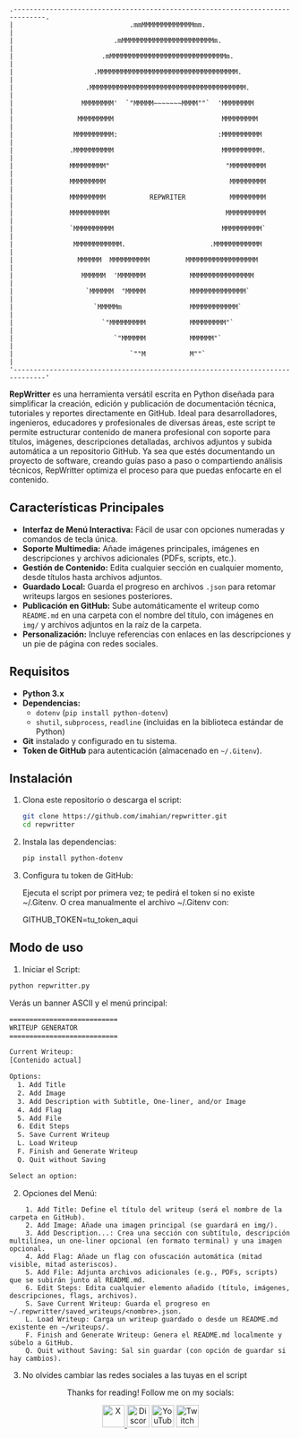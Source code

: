 

    .------------------------------------------------------------------------------.
    |                             .mmMMMMMMMMMMMMMmm.                              |
    |                         .mMMMMMMMMMMMMMMMMMMMMMMMm.                          |
    |                      .mMMMMMMMMMMMMMMMMMMMMMMMMMMMMMm.                       |
    |                    .MMMMMMMMMMMMMMMMMMMMMMMMMMMMMMMMMMM.                     |
    |                  .MMMMMMMMMMMMMMMMMMMMMMMMMMMMMMMMMMMMMMM.                   |
    |                 MMMMMMMM'  `"MMMMM~~~~~~~MMMM""`  'MMMMMMMM                  |
    |                MMMMMMMMM                           MMMMMMMMM                 |
    |               MMMMMMMMMM:                         :MMMMMMMMMM                |
    |              .MMMMMMMMMM                           MMMMMMMMMM.               |
    |              MMMMMMMMM"                             "MMMMMMMMM               |
    |              MMMMMMMMM                               MMMMMMMMM               |
    |              MMMMMMMMM           REPWRITER           MMMMMMMMM               |
    |              MMMMMMMMMM                             MMMMMMMMMM               |
    |              `MMMMMMMMMM                           MMMMMMMMMM`               |
    |               MMMMMMMMMMMM.                     .MMMMMMMMMMMM                |
    |                MMMMMM  MMMMMMMMMM         MMMMMMMMMMMMMMMMMM                 |
    |                 MMMMMM  'MMMMMMM           MMMMMMMMMMMMMMMM                  |
    |                  `MMMMMM  "MMMMM           MMMMMMMMMMMMMM`                   |
    |                    `MMMMMm                 MMMMMMMMMMMM`                     |
    |                      `"MMMMMMMMM           MMMMMMMMM"`                       |
    |                         `"MMMMMM           MMMMMM"`                          |
    |                             `""M           M""`                              |
    '------------------------------------------------------------------------------'



**RepWritter** es una herramienta versátil escrita en Python diseñada para simplificar la creación, edición y publicación de documentación técnica, tutoriales y reportes directamente en GitHub. Ideal para desarrolladores, ingenieros, educadores y profesionales de diversas áreas, este script te permite estructurar contenido de manera profesional con soporte para títulos, imágenes, descripciones detalladas, archivos adjuntos y subida automática a un repositorio GitHub. Ya sea que estés documentando un proyecto de software, creando guías paso a paso o compartiendo análisis técnicos, RepWritter optimiza el proceso para que puedas enfocarte en el contenido.

## Características Principales

- **Interfaz de Menú Interactiva:** Fácil de usar con opciones numeradas y comandos de tecla única.
- **Soporte Multimedia:** Añade imágenes principales, imágenes en descripciones y archivos adicionales (PDFs, scripts, etc.).
- **Gestión de Contenido:** Edita cualquier sección en cualquier momento, desde títulos hasta archivos adjuntos.
- **Guardado Local:** Guarda el progreso en archivos `.json` para retomar writeups largos en sesiones posteriores.
- **Publicación en GitHub:** Sube automáticamente el writeup como `README.md` en una carpeta con el nombre del título, con imágenes en `img/` y archivos adjuntos en la raíz de la carpeta.
- **Personalización:** Incluye referencias con enlaces en las descripciones y un pie de página con redes sociales.

## Requisitos

- **Python 3.x**
- **Dependencias:**
  - `dotenv` (`pip install python-dotenv`)
  - `shutil`, `subprocess`, `readline` (incluidas en la biblioteca estándar de Python)
- **Git** instalado y configurado en tu sistema.
- **Token de GitHub** para autenticación (almacenado en `~/.Gitenv`).

## Instalación

1. Clona este repositorio o descarga el script:
    ```bash
   git clone https://github.com/imahian/repwritter.git
   cd repwritter
    ```

2. Instala las dependencias:
    ```bash 
    pip install python-dotenv
3. Configura tu token de GitHub:

    Ejecuta el script por primera vez; te pedirá el token si no existe ~/.Gitenv.
    O crea manualmente el archivo ~/.Gitenv con:

    GITHUB_TOKEN=tu_token_aqui

## Modo de uso

1. Iniciar el Script:
```bash
python repwritter.py
```
Verás un banner ASCII y el menú principal:

```bash
===========================
WRITEUP GENERATOR
===========================

Current Writeup:
[Contenido actual]

Options:
  1. Add Title
  2. Add Image
  3. Add Description with Subtitle, One-liner, and/or Image
  4. Add Flag
  5. Add File
  6. Edit Steps
  S. Save Current Writeup
  L. Load Writeup
  F. Finish and Generate Writeup
  Q. Quit without Saving

Select an option:
```

2. Opciones del Menú:

```
    1. Add Title: Define el título del writeup (será el nombre de la carpeta en GitHub).
    2. Add Image: Añade una imagen principal (se guardará en img/).
    3. Add Description...: Crea una sección con subtítulo, descripción multilínea, un one-liner opcional (en formato terminal) y una imagen opcional.
    4. Add Flag: Añade un flag con ofuscación automática (mitad visible, mitad asteriscos).
    5. Add File: Adjunta archivos adicionales (e.g., PDFs, scripts) que se subirán junto al README.md.
    6. Edit Steps: Edita cualquier elemento añadido (título, imágenes, descripciones, flags, archivos).
    S. Save Current Writeup: Guarda el progreso en ~/.repwritter/saved_writeups/<nombre>.json.
    L. Load Writeup: Carga un writeup guardado o desde un README.md existente en ~/writeups/.
    F. Finish and Generate Writeup: Genera el README.md localmente y súbelo a GitHub.
    Q. Quit without Saving: Sal sin guardar (con opción de guardar si hay cambios).
```
3. No olvides cambiar las redes sociales a las tuyas en el script

<div align="center">
<p>Thanks for reading! Follow me on my socials:</p>
<a href="https://x.com/@imahian"><img src="https://www.vectorlogo.zone/logos/x/x-icon.svg" alt="X" width="40">
</a> <a href="https://discord.gg/grwQeYk7"><img src="https://www.vectorlogo.zone/logos/discord/discord-icon.svg" alt="Discord" width="40"></a>
<a href="https://youtube.com/@imahian"><img src="https://www.vectorlogo.zone/logos/youtube/youtube-icon.svg" alt="YouTube" width="40"></a>
<a href="https://twitch.tv/imahian"><img src="https://www.vectorlogo.zone/logos/twitch/twitch-icon.svg" alt="Twitch" width="40"></a>
</div>
